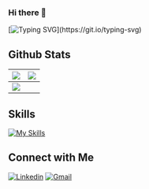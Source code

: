 ### Hi there 👋



[![Typing SVG](https://readme-typing-svg.herokuapp.com?font=Fira+Code&color=7AF79A&size=30&width=500&lines=Hey!+It's+Vikas!;I'm+a+full+stack+Developer;)](https://git.io/typing-svg)


## Github Stats

<img src="https://github-readme-stats.vercel.app/api?username=veekays&&show_icons=true&count_private=true&theme=github_dark">|<img src="https://github-readme-streak-stats.herokuapp.com/?user=veekays&theme=blueberry_duo"/>
|---|---|
<img src="https://github-readme-stats.vercel.app/api/top-langs/?username=veekays&layout=compact&theme=github_dark"/>|

## Skills

[![My Skills](https://skillicons.dev/icons?i=js,typescript,html,css,react,bootstrap,express,docker,kubernetes,mongodb,redis,redux,git,nodejs,postman,linux,webpack)](https://skillicons.dev)

## Connect with Me

<p>
  <a href="https://linkedin.com/in/veekays"><img alt="Linkedin" title="Vikas Singh Linkedin" src="https://img.shields.io/badge/LinkedIn-0077B5?style=for-the-badge&logo=linkedin&logoColor=white"></a>
  <a href="mailto:vikaskumarsingh9838@gmail.com"><img alt="Gmail" title="Vikas Singh Gmail" src="https://img.shields.io/badge/Gmail-D14836?style=for-the-badge&logo=gmail&logoColor=white"></a>
</p>
